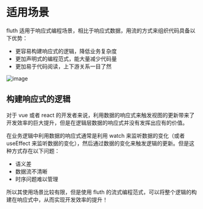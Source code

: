 # 适用场景

fluth 适用于响应式编程场景，相比于响应式数据，用流的方式来组织代码具备以下优势：

- 更容易构建响应式的逻辑，降低业务复杂度
- 更加声明式的编程范式，能大量减少代码量
- 更加易于代码阅读，上下游关系一目了然

![image](/structure.drawio.svg)

## 构建响应式的逻辑

对于 vue 或者 react 的开发者来说，利用数据的响应式来触发视图的更新带来了开发效率的巨大提升，但是在逻辑层数据的响应式并没有发挥出应有的价值。

在业务逻辑中利用数据的响应式通常是利用 watch 来监听数据的变化（或者 useEffect 来监听数据的变化），然后通过数据的变化来触发逻辑的更新。但是这种方式存在以下问题：

- 语义差
- 数据流不清晰
- 时序问题难以管理

所以其使用场景比较有限，但是使用 fluth 的流式编程范式，可以将整个逻辑的构建在响应式中，从而实现开发效率的提升！
